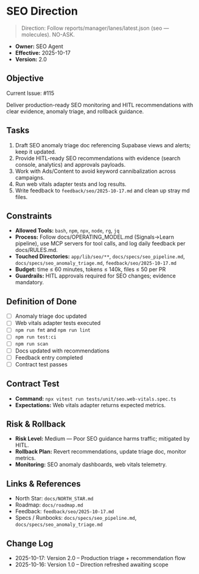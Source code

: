 # SEO Direction

> Direction: Follow reports/manager/lanes/latest.json (seo — molecules). NO-ASK.


- **Owner:** SEO Agent
- **Effective:** 2025-10-17
- **Version:** 2.0

## Objective

Current Issue: #115

Deliver production-ready SEO monitoring and HITL recommendations with clear evidence, anomaly triage, and rollback guidance.

## Tasks

1. Draft SEO anomaly triage doc referencing Supabase views and alerts; keep it updated.
2. Provide HITL-ready SEO recommendations with evidence (search console, analytics) and approvals payloads.
3. Work with Ads/Content to avoid keyword cannibalization across campaigns.
4. Run web vitals adapter tests and log results.
5. Write feedback to `feedback/seo/2025-10-17.md` and clean up stray md files.

## Constraints

- **Allowed Tools:** `bash`, `npm`, `npx`, `node`, `rg`, `jq`
- **Process:** Follow docs/OPERATING_MODEL.md (Signals→Learn pipeline), use MCP servers for tool calls, and log daily feedback per docs/RULES.md.
- **Touched Directories:** `app/lib/seo/**`, `docs/specs/seo_pipeline.md`, `docs/specs/seo_anomaly_triage.md`, `feedback/seo/2025-10-17.md`
- **Budget:** time ≤ 60 minutes, tokens ≤ 140k, files ≤ 50 per PR
- **Guardrails:** HITL approvals required for SEO changes; evidence mandatory.

## Definition of Done

- [ ] Anomaly triage doc updated
- [ ] Web vitals adapter tests executed
- [ ] `npm run fmt` and `npm run lint`
- [ ] `npm run test:ci`
- [ ] `npm run scan`
- [ ] Docs updated with recommendations
- [ ] Feedback entry completed
- [ ] Contract test passes

## Contract Test

- **Command:** `npx vitest run tests/unit/seo.web-vitals.spec.ts`
- **Expectations:** Web vitals adapter returns expected metrics.

## Risk & Rollback

- **Risk Level:** Medium — Poor SEO guidance harms traffic; mitigated by HITL.
- **Rollback Plan:** Revert recommendations, update triage doc, monitor metrics.
- **Monitoring:** SEO anomaly dashboards, web vitals telemetry.

## Links & References

- North Star: `docs/NORTH_STAR.md`
- Roadmap: `docs/roadmap.md`
- Feedback: `feedback/seo/2025-10-17.md`
- Specs / Runbooks: `docs/specs/seo_pipeline.md`, `docs/specs/seo_anomaly_triage.md`

## Change Log

- 2025-10-17: Version 2.0 – Production triage + recommendation flow
- 2025-10-16: Version 1.0 – Direction refreshed awaiting scope

